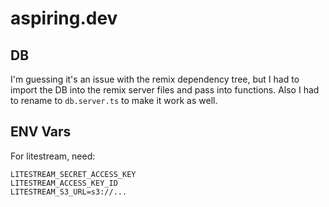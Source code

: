 # aspiring.dev

## DB

I'm guessing it's an issue with the remix dependency tree, but I had to import the DB into the remix server files and pass into functions. Also I had to rename to `db.server.ts` to make it work as well.

## ENV Vars

For litestream, need:

```
LITESTREAM_SECRET_ACCESS_KEY
LITESTREAM_ACCESS_KEY_ID
LITESTREAM_S3_URL=s3://...
```
